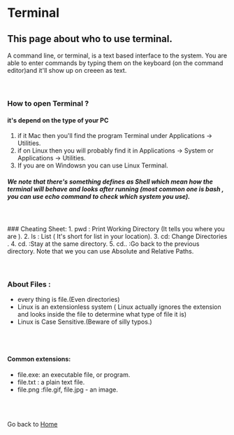 # Terminal <br/>
<a name="paragraph1"></a> 
## This page about who to use terminal.
A command line, or terminal, is a text based interface to the system. 
You are able to enter commands by typing them on the keyboard (on the command editor)and it'll show up on creeen as text. <br/>
 <br/>
 <br/>
### How to open Terminal ?
#### it's depend on the type of your PC <br/>
 1. if it Mac then you'll find the program Terminal under Applications -> Utilities. <br/>
 2. if on Linux then you will probably find it in Applications -> System or Applications -> Utilities. <br/>
 3. If you are on Windowsn you can use Linux Terminal. <br/>
 
#####  We note that there's something defines as Shell which mean how the terminal will behave and looks after running (most common one is bash , you can use echo command to check which system you use). <br/>
  <br/>
  <br/>
### Cheating Sheet:
   1. pwd : Print Working Directory (It tells you where you are ).
   2. ls : List ( It's short for list in your location).
   3. cd: Change Directories .
   4. cd. :Stay at the same directory.
   5. cd.. :Go back to the previous directory.
    Note that we you can use Absolute and Relative Paths. <br/>
   <br/>
   <br/>
   
### About Files :
 * every thing is file.(Even directories)
  * Linux is an extensionless system ( Linux actually ignores the extension and looks inside the file to determine what type of file it is)
  * Linux is Case Sensitive.(Beware of silly typos.)
  <br/>
  <br/>
  
#### Common extensions:
 * file.exe: an executable file, or program.
 * file.txt : a plain text file.
 * file.png :file.gif, file.jpg - an image.
 <br/>
 <br/>
 
  Go back to [Home](https://sondosmatahen.github.io/learning-journal/) 
 

